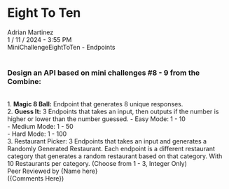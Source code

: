 <h1>Eight To Ten</h1>
Adrian Martinez<br>
1 / 11 / 2024 - 3:55 PM<br>
MiniChallengeEightToTen  - Endpoints<br><br>
<h3>Design an API based on mini challenges #8 - 9 from the Combine:</h3><br>
    1. <b>Magic 8 Ball:</b> Endpoint that generates 8 unique responses.<br>
    2. <b>Guess It:</b> 3 Endpoints that takes an input, then outputs if the number is higher or lower than the number guessed.
        - Easy Mode: 1 - 10<br>
        - Medium Mode: 1 - 50<br>
        - Hard Mode: 1 - 100<br>
    3. Restaurant Picker: 3 Endpoints that takes an input and generates a Randomly Generated Restaurant. Each endpoint is a different restaurant category that generates a random restaurant based on that category. With 10 Restaurants per category. (Choose from 1 - 3, Integer Only)
<br>
Peer Reviewed by {Name here}<br> 
({Comments Here})
